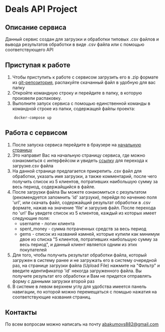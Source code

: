 # Deals API Project
## Описание сервиса
Данный сервис создан для загрузки и обработки типовых .csv файлов и вывода результатов обработки в виде .csv файла или 
с помощью соответствующего API

## Приступая к работе
1. Чтобы приступить к работе с сервисом загрузить его в .zip формате из 
[git-репозитория](https://github.com/abakums/deals_api), распакуйте скачанный файл в удобную для вас папку 
2. Откройте командную строку и перейдите в папку, в которую произвели распаковку. 
3. Выполните запуск сервиса с помощью единственной команды в командной строке из папки, содержащей файлы проекта:

```console
    docker-compose up
```

## Работа с сервисом
1. После запуска сервиса перейдите в браузере на [начальную страницу](http://127.0.0.1:8000/)
2. Это направит Вас на начальную страницу сервиса, где можно ознакомиться с 
интерфейсом и увидеть [ссылку](http://127.0.0.1:8000/upload_file/) для перехода к загрузке.csv файла <br>
3. На данной странице предлагается прикрепить .csv файл для обработки, указать имя загрузки, а также комментарий,
после чего получить список из 5 клиентов, потративших наибольшую сумму за весь период, содержайщийся в файле.
4. После загрузки файла Вы можете ознакомиться с результатом (рекомендуется запомнить 'id' загрзуки), перейдя 
по начению поля 'url', или скачать файл, содержайщий результат обработки в .csv формате, нажав на значение 
'file' и загрузив файл. После перехода по 'url'
Вы увидете список из 5 клиентов, каждый из которых имеет следующие поля:
    - username - логин клиента
    - spent_money - сумма потраченных средств за весь период
    - gems - список из названий камней, которые купили как минимум двое из списка 
"5 клиентов, потративших наибольшую сумму за весь период", и данный клиент является одним из этих покупателей
5. Для того, чтобы получить результат обработки файла, который загружен в систему ранее и не загружать его в систему 
очередной раз, на странице загрузки файла (Upload File) нажмите на "Фильтр" и введите идентификатор 'id' некогда 
загруженного файла. Вы получите результат его обработки и Вам не придется отправлять форму с данными загрузки 
второй раз
6. В системе в левом верхнем углу для удобства имеется панель навигации, по которой можно перемещаться с помщью нажатия 
на соответствующие названия страниц.

## Контакты
По всем вопросам можно написать на почту abakumovs882@gmail.com